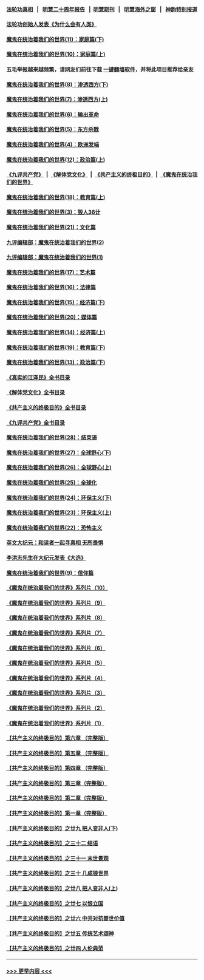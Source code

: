 #### [法轮功真相](https://github.com/gfw-breaker/truth/blob/master/README.md?t=0) &nbsp;&nbsp;|&nbsp;&nbsp; [明慧二十周年报告](https://github.com/gfw-breaker/mh-reports/blob/master/README.md?t=0) &nbsp;&nbsp;|&nbsp;&nbsp;[明慧期刊](https://github.com/gfw-breaker/mh-qikan) &nbsp;&nbsp;|&nbsp;&nbsp; [明慧海外之窗](https://github.com/gfw-breaker/mh-news/blob/master/README.md?t=0) &nbsp;&nbsp;|&nbsp;&nbsp; [神韵特别报道](https://github.com/gfw-breaker/mh-news/blob/master/shenyun.md?t=0)
#### [法轮功创始人发表《为什么会有人类》](../pages/nsc422/n13912117.md?t=03080343) 
#### [魔鬼在统治着我们的世界(11)：家庭篇(下)](../pages/nsc422/n10440961.md?t=03080343) 
#### [魔鬼在统治着我们的世界(10)：家庭篇(上)](../pages/nsc422/n10435448.md?t=03080343) 
#### 五毛举报越来越频繁，请网友们前往下载 [一键翻墙软件](https://github.com/gfw-breaker/ssr-accounts)，并将此项目推荐给亲友
#### [魔鬼在统治着我们的世界(8)：渗透西方(下)](../pages/nsc422/n10429603.md?t=03080343) 
#### [魔鬼在统治着我们的世界(7)：渗透西方(上)](../pages/nsc422/n10426013.md?t=03080343) 
#### [魔鬼在统治着我们的世界(6)：输出革命](../pages/nsc422/n10421536.md?t=03080343) 
#### [魔鬼在统治着我们的世界(5)：东方杀戮](../pages/nsc422/n10417707.md?t=03080343) 
#### [魔鬼在统治着我们的世界(4)：欧洲发端](../pages/nsc422/n10414890.md?t=03080343) 
#### [魔鬼在统治着我们的世界(12)：政治篇(上)](../pages/nsc422/n10444576.md?t=03080343) 
#### [《九评共产党》](https://github.com/begood0513/9ping.md/blob/master/README.md) &nbsp;|&nbsp; [《解体党文化》](../../../../jtdwh.md/blob/master/README.md)  &nbsp;|&nbsp; [《共产主义的终极目的》](../../../../gczydzjmd.md/blob/master/README.md) &nbsp;|&nbsp; [《魔鬼在统治我们的世界》](../../../../mgztzwmdsj.md/blob/master/README.md) 
#### [魔鬼在统治着我们的世界(18)：教育篇(上)](../pages/nsc422/n10526970.md?t=03080343) 
#### [魔鬼在统治着我们的世界(3)：毁人36计](../pages/nsc422/n10411583.md?t=03080343) 
#### [魔鬼在统治着我们的世界(21)：文化篇](../pages/nsc422/n10597706.md?t=03080343) 
#### [九评编辑部：魔鬼在统治着我们的世界(2)](../pages/nsc422/n10410036.md?t=03080343) 
#### [九评编辑部：魔鬼在统治着我们的世界(1)](../pages/nsc422/n10406825.md?t=03080343) 
#### [魔鬼在统治着我们的世界(17)：艺术篇](../pages/nsc422/n10499093.md?t=03080343) 
#### [魔鬼在统治着我们的世界(16)：法律篇](../pages/nsc422/n10485969.md?t=03080343) 
#### [魔鬼在统治着我们的世界(15)：经济篇(下)](../pages/nsc422/n10469975.md?t=03080343) 
#### [魔鬼在统治着我们的世界(20)：媒体篇](../pages/nsc422/n10586579.md?t=03080343) 
#### [魔鬼在统治着我们的世界(14)：经济篇(上)](../pages/nsc422/n10457370.md?t=03080343) 
#### [魔鬼在统治着我们的世界(19)：教育篇(下)](../pages/nsc422/n10564808.md?t=03080343) 
#### [魔鬼在统治着我们的世界(13)：政治篇(下)](../pages/nsc422/n10448270.md?t=03080343) 
#### [《真实的江泽民》全书目录](../pages/nsc422/n13721399.md?t=03080343) 
#### [《解体党文化》全书目录](../pages/nsc422/n13721157.md?t=03080343) 
#### [《共产主义的终极目的》全书目录](../pages/nsc422/n13721048.md?t=03080343) 
#### [《九评共产党》全书目录](../pages/nsc422/n13708085.md?t=03080343) 
#### [魔鬼在统治着我们的世界(28)：结束语](../pages/nsc422/n10936246.md?t=03080343) 
#### [魔鬼在统治着我们的世界(27)：全球野心(下)](../pages/nsc422/n10928319.md?t=03080343) 
#### [魔鬼在统治着我们的世界(26)：全球野心(上)](../pages/nsc422/n10900318.md?t=03080343) 
#### [魔鬼在统治着我们的世界(25)：全球化](../pages/nsc422/n10788205.md?t=03080343) 
#### [魔鬼在统治着我们的世界(24)：环保主义(下)](../pages/nsc422/n10695307.md?t=03080343) 
#### [魔鬼在统治着我们的世界(23)：环保主义(上)](../pages/nsc422/n10688613.md?t=03080343) 
#### [魔鬼在统治着我们的世界(22)：恐怖主义](../pages/nsc422/n10614727.md?t=03080343) 
#### [英文大纪元：和读者一起寻真相 无所畏惧](../pages/nsc422/n12542027.md?t=03080343) 
#### [李洪志先生在大纪元发表《大选》](../pages/nsc422/n12534746.md?t=03080343) 
#### [魔鬼在统治着我们的世界(9)：信仰篇](../pages/nsc422/n10432159.md?t=03080343) 
#### [《魔鬼在统治着我们的世界》系列片（10）](../pages/nsc422/n12292670.md?t=03080343) 
#### [《魔鬼在统治着我们的世界》系列片（9）](../pages/nsc422/n12290859.md?t=03080343) 
#### [《魔鬼在统治着我们的世界》系列片（8）](../pages/nsc422/n12287445.md?t=03080343) 
#### [《魔鬼在统治着我们的世界》系列片（7）](../pages/nsc422/n12283425.md?t=03080343) 
#### [《魔鬼在统治着我们的世界》系列片（6）](../pages/nsc422/n12282314.md?t=03080343) 
#### [《魔鬼在统治着我们的世界》系列片（5）](../pages/nsc422/n12281419.md?t=03080343) 
#### [《魔鬼在统治着我们的世界》系列片（4）](../pages/nsc422/n12274024.md?t=03080343) 
#### [《魔鬼在统治着我们的世界》系列片（3）](../pages/nsc422/n12271322.md?t=03080343) 
#### [《魔鬼在统治着我们的世界》系列片（2）](../pages/nsc422/n12269049.md?t=03080343) 
#### [《魔鬼在统治着我们的世界》系列片（1）](../pages/nsc422/n12267575.md?t=03080343) 
#### [【共产主义的终极目的】第六章 （完整版）](../pages/nsc422/n11428913.md?t=03080343) 
#### [【共产主义的终极目的】第五章 （完整版）](../pages/nsc422/n11428912.md?t=03080343) 
#### [【共产主义的终极目的】第四章 （完整版）](../pages/nsc422/n11428907.md?t=03080343) 
#### [【共产主义的终极目的】第三章（完整版）](../pages/nsc422/n11428848.md?t=03080343) 
#### [【共产主义的终极目的】第二章（完整版）](../pages/nsc422/n11428831.md?t=03080343) 
#### [【共产主义的终极目的】第一章（完整版）](../pages/nsc422/n11417651.md?t=03080343) 
#### [【共产主义的终极目的】之廿九 把人变非人(下)](../pages/nsc422/n11344140.md?t=03080343) 
#### [【共产主义的终极目的】之三十二 结语](../pages/nsc422/n11360535.md?t=03080343) 
#### [【共产主义的终极目的】之三十一 末世景观](../pages/nsc422/n11351129.md?t=03080343) 
#### [【共产主义的终极目的】之三十 几成狼世界](../pages/nsc422/n11348280.md?t=03080343) 
#### [【共产主义的终极目的】之廿八 把人变非人(上)](../pages/nsc422/n11340492.md?t=03080343) 
#### [【共产主义的终极目的】之廿七 以恨立国](../pages/nsc422/n11336944.md?t=03080343) 
#### [【共产主义的终极目的】之廿六 中共对抗普世价值](../pages/nsc422/n11324785.md?t=03080343) 
#### [【共产主义的终极目的】之廿五 传统艺术颂神](../pages/nsc422/n11296396.md?t=03080343) 
#### [【共产主义的终极目的】之廿四 人伦典范](../pages/nsc422/n11296397.md?t=03080343) 

----
#### [ >>> 更早内容 <<< ](../indexes/nsc422-earlier.md)
